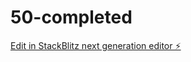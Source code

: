 # 50-completed

[Edit in StackBlitz next generation editor ⚡️](https://stackblitz.com/~/github.com/abiakilesh/50-completed)